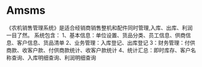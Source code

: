 # Amsms
 《农机销售管理系统》是适合经销商销售整机和配件同时管理,入库、出库、利润一目了然。 系统包含： 1、基本信息：单位设置、货品分类、员工信息、供商信息、客户信息、货品清单 2、业务管理：入库登记、出库登记 3：财务管理：付供商款、收客户款、付供商款统计、收客户款统计 4、统计汇总：即时库存、客户名称查询、入库明细查询、利润明细查询 
